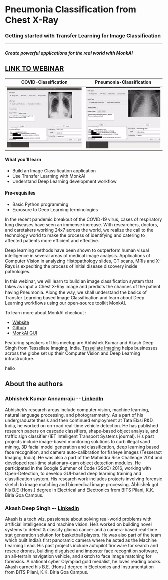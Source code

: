 # Pneumonia Classification from Chest X-Ray
### Getting started with Transfer Learning for Image Classification
----
##### Create powerful applications for the real world with MonkAI

## [LINK TO WEBINAR](https://www.youtube.com/watch?v=BvB7Ga_l6cI)

COVID-Classification       |  Pneumonia-Classification
:-------------------------:|:-------------------------:
![](covid.gif)             |  ![](pneumonia.gif)

#### What you’ll learn
 - Build an Image Classification application
 - Use Transfer Learning with MonkAI
 - Understand Deep Learning development workflow

#### Pre-requisites
- Basic Python programming
- Exposure to Deep Learning terminologies

In the recent pandemic breakout of the COVID-19 virus, cases of respiratory lung diseases have seen an immense increase. With researchers, doctors, and caretakers working 24x7 across the world, we realize the call to the technology world to make the process of identifying and catering to affected patients more efficient and effective.

Deep learning methods have been shown to outperform human visual intelligence in several areas of medical image analysis. Applications of Computer Vision in analyzing Histopathology slides, CT scans, MRIs and X-Rays is expediting the process of initial disease discovery inside pathologies.

In this webinar, we will learn to build an image classification system that takes as input a Chest X-Ray image and predicts the chances of the patient having Pneumonia.
Along the way, we shall understand the basics of Transfer Learning based Image Classification and learn about Deep Learning workflows using our open-source toolkit MonkAI.

To learn more about MonkAI checkout :
- [Website](https://monkai.org/)
- [Github](https://github.com/Tessellate-Imaging/monk_v1)
- [MonkAI GUI](https://github.com/Tessellate-Imaging/Monk_Gui)

Featuring speakers of this meetup are Abhishek Kumar and Akash Deep Singh from Tessellate Imaging, India. [Tessellate Imaging](https://tessellateimaging.com) helps businesses across the globe set up their Computer Vision and Deep Learning infrastructure.


hello
## About the authors

### Abhishek Kumar Annamraju -- [LinkedIn](https://www.linkedin.com/in/abhishek-kumar-annamraju/)
Abhishek’s research areas include computer vision, machine learning, natural language processing, and photogrammetry.
As a part of his undergraduate thesis and then continued employment at Tata Elxsi R&D, India, he worked on on-road real-time vehicle detection. He has published research papers on cascade classifiers, shape-based object analysis, and traffic sign classifier (IET Intelligent Transport Systems journal). His past projects include image-based monitoring solutions to curb illegal sand mining, 3D facial model generation and classification, deep learning based face recognition, and camera auto-calibration for fisheye images (Tesseract Imaging, India). He was also a part of the Mahindra Rise Challenge 2014 and developed real-time stationary-cam object detection modules.
He participated in the Google Summer of Code (GSoC) 2016, working with Open-Detection, to develop GUI-based deep learning training and classification system. His research work includes projects involving forensic sketch to image matching and biomedical image processing.
Abhishek got his B.E (Hons.) degree in Electrical and Electronics from BITS Pilani, K.K. Birla Goa Campus.

### Akash Deep Singh -- [LinkedIn](https://www.linkedin.com/in/akashdeepsingh01/)
Akash is a tech wiz, passionate about solving real-world problems with artificial intelligence and machine vision.
He’s worked on building novel systems to detect & classify glioma cancer and a camera-based real-time stat generation solution for basketball players. He was also part of the team which built India’s first panoramic camera where he acted as the Machine Learning Lead. His past projects include autopilot firmware for search and rescue drones, building disguised and imposter face recognition software, an all-terrain navigation vehicle, and sketch to face image matching for forensics.
A national cyber Olympiad gold medalist, he loves reading books.
Akash earned his B.E. (Hons.) degree in Electronics and Instrumentation from BITS Pilani, K.K. Birla Goa Campus.
